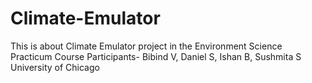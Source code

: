 # Climate-Emulator
This is about Climate Emulator project in the Environment Science Practicum Course
Participants- Bibind V, Daniel S, Ishan B, Sushmita S
University of Chicago
